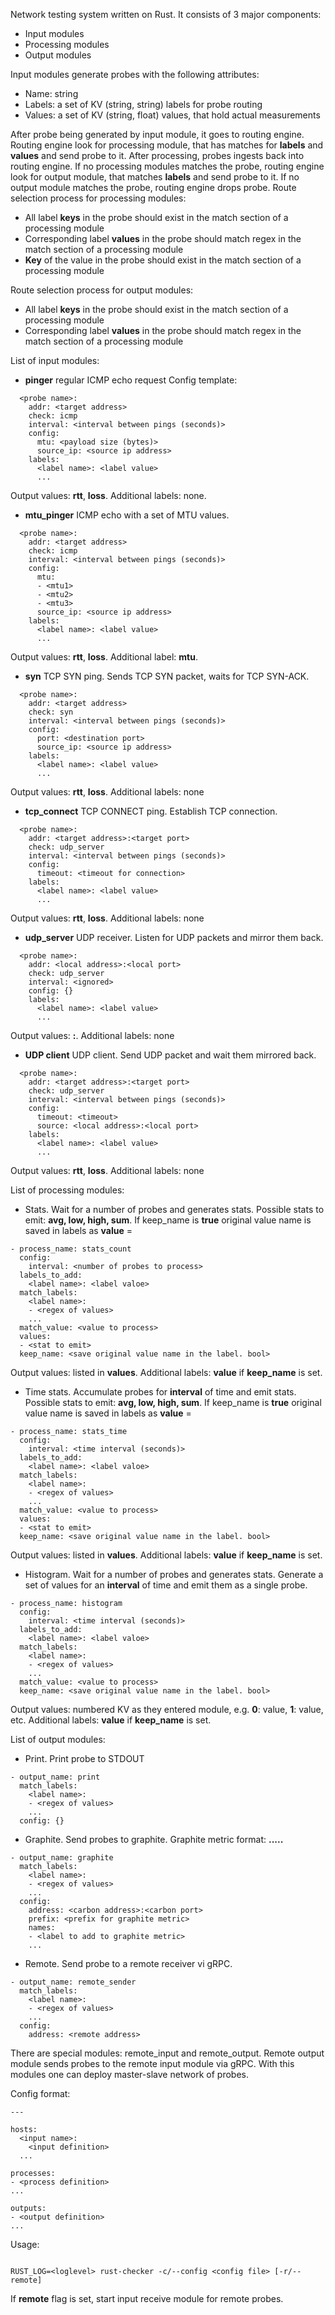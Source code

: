Network testing system written on Rust.
It consists of 3 major components:
- Input modules
- Processing modules
- Output modules

Input modules generate probes with the following attributes:
- Name: string
- Labels: a set of KV (string, string) labels for probe routing
- Values: a set of KV (string, float) values, that hold actual measurements

After probe being generated by input module, it goes to routing engine. Routing engine look for processing module, that has matches for **labels** and **values** and send probe to it. After processing, probes ingests back into routing engine. If no processing modules matches the probe, routing engine look for output module, that matches **labels** and send probe to it. If no output module matches the probe, routing engine drops probe.
Route selection process for processing modules:
- All label **keys** in the probe should exist in the match section of a processing module
- Corresponding label **values** in the probe should match regex in the match section of a processing module
- **Key** of the value in the probe should exist in the match section of a processing module

Route selection process for output modules:
- All label **keys** in the probe should exist in the match section of a processing module
- Corresponding label **values** in the probe should match regex in the match section of a processing module

List of input modules:
- **pinger** regular ICMP echo request
Config template:
```
  <probe name>:
    addr: <target address>
    check: icmp
    interval: <interval between pings (seconds)>
    config:
      mtu: <payload size (bytes)>
      source_ip: <source ip address>
    labels:
      <label name>: <label value>
      ...
```
Output values: **rtt**, **loss**. Additional labels: none.

- **mtu_pinger** ICMP echo with a set of MTU values.
```
  <probe name>:
    addr: <target address>
    check: icmp
    interval: <interval between pings (seconds)>
    config:
      mtu:
      - <mtu1>
      - <mtu2>
      - <mtu3>
      source_ip: <source ip address>
    labels:
      <label name>: <label value>
      ...
```
Output values: **rtt**, **loss**. Additional label: **mtu**.

- **syn** TCP SYN ping. Sends TCP SYN packet, waits for TCP SYN-ACK.
```
  <probe name>:
    addr: <target address>
    check: syn
    interval: <interval between pings (seconds)>
    config:
      port: <destination port>
      source_ip: <source ip address>
    labels:
      <label name>: <label value>
      ...
```
Output values: **rtt**, **loss**. Additional labels: none

- **tcp_connect** TCP CONNECT ping. Establish TCP connection.
```
  <probe name>:
    addr: <target address>:<target port>
    check: udp_server
    interval: <interval between pings (seconds)>
    config:
      timeout: <timeout for connection>
    labels:
      <label name>: <label value>
      ...
```
Output values: **rtt**, **loss**. Additional labels: none

- **udp_server** UDP receiver. Listen for UDP packets and mirror them back.
```
  <probe name>:
    addr: <local address>:<local port>
    check: udp_server
    interval: <ignored>
    config: {}
    labels:
      <label name>: <label value>
      ...
```
Output values: **<sender address>:<sender port>**. Additional labels: none

- **UDP client** UDP client. Send UDP packet and wait them mirrored back.
```
  <probe name>:
    addr: <target address>:<target port>
    check: udp_server
    interval: <interval between pings (seconds)>
    config:
      timeout: <timeout>
      source: <local address>:<local port>
    labels:
      <label name>: <label value>
      ...
```
Output values: **rtt**, **loss**. Additional labels: none

List of processing modules:
- Stats. Wait for a number of probes and generates stats. Possible stats to emit: **avg, low, high, sum**. If keep_name is **true** original value name is saved in labels as **value** = <name>
```
- process_name: stats_count
  config:
    interval: <number of probes to process>
  labels_to_add:
    <label name>: <label valoe>
  match_labels:
    <label name>:
    - <regex of values>
    ...
  match_value: <value to process>
  values:
  - <stat to emit>
  keep_name: <save original value name in the label. bool>
```
Output values: listed in **values**. Additional labels: **value** if **keep_name** is set.

- Time stats. Accumulate probes for **interval** of time and emit stats. Possible stats to emit: **avg, low, high, sum**. If keep_name is **true** original value name is saved in labels as **value** = <name>
```
- process_name: stats_time
  config:
    interval: <time interval (seconds)>
  labels_to_add:
    <label name>: <label valoe>
  match_labels:
    <label name>:
    - <regex of values>
    ...
  match_value: <value to process>
  values:
  - <stat to emit>
  keep_name: <save original value name in the label. bool>
```
Output values: listed in **values**. Additional labels: **value** if **keep_name** is set.

- Histogram. Wait for a number of probes and generates stats. Generate a set of values for an **interval** of time and emit them as a single probe.
```
- process_name: histogram
  config:
    interval: <time interval (seconds)>
  labels_to_add:
    <label name>: <label valoe>
  match_labels:
    <label name>:
    - <regex of values>
    ...
  match_value: <value to process>
  keep_name: <save original value name in the label. bool>
```
Output values: numbered KV as they entered module, e.g. **0**: value, **1**: value, etc.  Additional labels: **value** if **keep_name** is set.

List of output modules:
- Print. Print probe to STDOUT
```
- output_name: print
  match_labels:
    <label name>:
    - <regex of values>
    ...
  config: {}
```

- Graphite. Send probes to graphite. Graphite metric format: **<prefix>.<label values>...<value name>.<value>**
```
- output_name: graphite
  match_labels:
    <label name>:
    - <regex of values>
    ...
  config:
    address: <carbon address>:<carbon port>
    prefix: <prefix for graphite metric>
    names:
    - <label to add to graphite metric>
    ...
```

- Remote. Send probe to a remote receiver vi gRPC.
```
- output_name: remote_sender
  match_labels:
    <label name>:
    - <regex of values>
    ...
  config:
    address: <remote address>
```

There are special modules: remote_input and remote_output. Remote output module sends probes to the remote input module via gRPC. With this modules one can deploy master-slave network of probes.

Config format:
```
---

hosts:
  <input name>:
    <input definition>
  ...

processes:
- <process definition>
...

outputs:
- <output definition>
...
```

Usage:
```

RUST_LOG=<loglevel> rust-checker -c/--config <config file> [-r/--remote]
```
If **remote** flag is set, start input receive module for remote probes.
